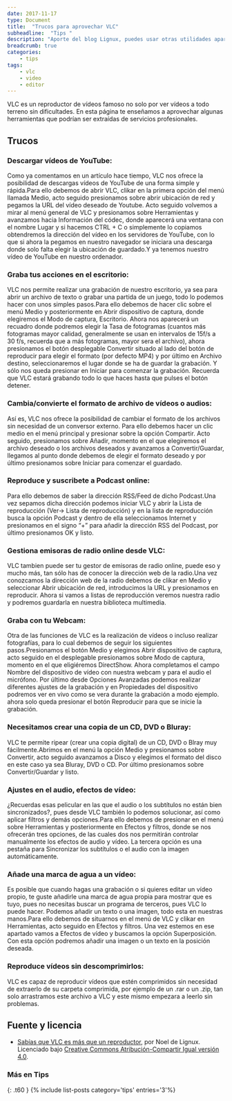 ```yaml
---
date: 2017-11-17
type: Document
title:  "Trucos para aprovechar VLC"
subheadline:  "Tips "
description: "Aporte del blog Lignux, puedes usar otras utilidades aparte de descargar y mirrar vídeos"
breadcrumb: true
categories:
    - tips
tags:
    - vlc
    - video
    - editor
---
```

VLC es un reproductor de vídeos famoso no solo por ver vídeos a todo terreno sin dificultades. En esta página te enseñamos a aprovechar algunas herramientas que podrían ser extraídas de servicios profesionales.

## Trucos
### Descargar vídeos de YouTube:
Como ya comentamos en un artículo hace tiempo, VLC nos ofrece la posibilidad de descargas vídeos de YouTube de una forma simple y rápida.Para ello debemos de abrir VLC, clikar en la primera opción del menú llamada Medio, acto seguido presionamos sobre abrir ubicación de red y pegamos la URL del vídeo deseado de Youtube. Acto seguido volvemos a mirar al menú general de VLC y presionamos sobre Herramientas y avanzamos hacia Información del códec, donde aparecerá una ventana con el nombre Lugar y si hacemos CTRL + C o simplemente lo copiamos obtendremos la dirección del vídeo en los servidores de YouTube, con lo que si ahora la pegamos en nuestro navegador se iniciara una descarga donde solo falta elegir la ubicación de guardado.Y ya tenemos nuestro vídeo de YouTube en nuestro ordenador.


### Graba tus acciones en el escritorio:
VLC nos permite realizar una grabación de nuestro escritorio, ya sea para abrir un archivo de texto o grabar una partida de un juego, todo lo podemos hacer con unos simples pasos.Para ello debemos de hacer clic sobre el menú Medio y posteriormente en Abrir dispositivo de captura, donde elegiremos el Modo de captura, Escritorio. Ahora nos aparecerá un recuadro donde podremos elegir la Tasa de fotogramas (cuantos más fotogramas mayor calidad, generalmente se usan en intervalos de 15f/s a 30 f/s, recuerda que a más fotogramas, mayor sera el archivo), ahora presionamos el botón desplegable Convertir situado al lado del botón de reproducir para elegir el formato (por defecto MP4) y por último en Archivo destino, seleccionaremos el lugar donde se ha de guardar la grabación. Y sólo nos queda presionar en Iniciar para comenzar la grabación. Recuerda que VLC estará grabando todo lo que haces hasta que pulses el botón detener.



###  Cambia/convierte el formato de archivo de vídeos o audios:
Así es, VLC nos ofrece la posibilidad de cambiar el formato de los archivos sin necesidad de un conversor externo. Para ello debemos hacer un clic medio en el menú principal y presionar sobre la opción Compartir. Acto seguido, presionamos sobre Añadir, momento en el que elegiremos el archivo deseado o los archivos deseados y avanzamos a Convertir/Guardar, llegamos al punto donde debemos de elegir el formato deseado y por último presionamos sobre Iniciar para comenzar el guardado.



###  Reproduce y suscribete a Podcast online:
Para ello debemos de saber la dirección RSS/Feed de dicho Podcast.Una vez sepamos dicha dirección podemos iniciar VLC y abrir la Lista de reproducción (Ver-> Lista de reproducción) y en la lista de reproducción busca la opción Podcast y dentro de ella seleccionamos Internet y presionamos en el signo “+” para añadir la dirección RSS del Podcast, por último presionamos OK y listo.

### Gestiona emisoras de radio online desde VLC:
VLC tambien puede ser tu gestor de emisoras de radio online, puede eso y mucho más, tan sólo has de conocer la dirección web de la radio.Una vez conozcamos la dirección web de la radio debemos de clikar en Medio y seleccionar Abrir ubicación de red, introducimos la URL y presionamos en reproducir. Ahora si vamos a listas de reproducción veremos nuestra radio y podremos guardarla en nuestra biblioteca multimedia.

### Graba con tu Webcam:
Otra de las funciones de VLC es la realización de vídeos o incluso realizar fotografías, para lo cual debemos de seguir los siguientes pasos.Presionamos el botón Medio y elegimos Abrir dispositivo de captura, acto seguido en el desplegable presionamos sobre Modo de captura, momento en el que eligiéremos DirectShow. Ahora completamos el campo Nombre del dispositivo de vídeo con nuestra webcam y para el audio el micrófono. Por último desde Opciones Avanzadas podemos realizar diferentes ajustes de la grabación y en Propiedades del dispositivo podremos ver en vivo como se vera durante la grabación a modo ejemplo. ahora solo queda presionar el botón Reproducir para que se inicie la grabación.

### Necesitamos crear una copia de un CD, DVD o Bluray:
VLC te permite ripear (crear una copia digital) de un CD, DVD o Blray muy fácilmente.Abrimos en el menú la opción Medio y presionamos sobre Convertir, acto seguido avanzamos a Disco y elegimos el formato del disco en este caso ya sea Bluray, DVD o CD. Por último presionamos sobre Convertir/Guardar y listo.

### Ajustes en el audio, efectos de vídeo:
¿Recuerdas esas pelicular en las que el audio o los subtítulos no están bien sincronizados?, pues desde VLC también lo podemos solucionar, así como aplicar filtros y demás opciones.Para ello debemos de presionar en el menú sobre Herramientas y posteriormente en Efectos y filtros, donde se nos ofrecerán tres opciones, de las cuales dos nos permitirán controlar manualmente los efectos de audio y vídeo. La tercera opción es una pestaña para Sincronizar los subtítulos o el audio con la imagen automáticamente.

### Añade una marca de agua a un vídeo:
Es posible que cuando hagas una grabación o si quieres editar un vídeo propio, te guste añadirle una marca de agua propia para mostrar que es tuyo, pues no necesitas buscar un programa de terceros, pues VLC lo puede hacer. Podemos añadir un texto o una imagen, todo esta en nuestras manos.Para ello debemos de situarnos en el menú de VLC y clikar en Herramientas, acto seguido en Efectos y filtros. Una vez estemos en ese apartado vamos a Efectos de vídeo y buscamos la opción Superposición. Con esta opción podremos añadir una imagen o un texto en la posición deseada.

### Reproduce vídeos sin descomprimirlos:
VLC es capaz de reproducir vídeos que estén comprimidos sin necesidad de extraerlo de su carpeta comprimida, por ejemplo de un .rar o un .zip, tan solo arrastramos este archivo a VLC y este mismo empezara a leerlo sin problemas.

## Fuente y licencia
* [Sabías que VLC es más que un reproductor](https://lignux.com/sabias-que-vlc-es-mas-que-un-reproductor-conoce-otros-10-usos-que-le-podemos-dar/), por Noel de Lignux. Licenciado bajo [Creative Commons Atribución-Compartir Igual versión 4.0](https://lignux.com/politica-y-licencia/).

### Más en Tips
{: .t60 }
{% include list-posts category='tips' entries='3'%}
